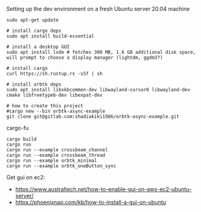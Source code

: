 Setting up the dev environment on a fresh Ubuntu server 20.04 machine

```
sudo apt-get update

# install cargo deps
sudo apt install build-essential

# install a desktop GUI
sudo apt install lxde # fetches 300 MB, 1.6 GB additional disk space, will prompt to choose a display manager (lightdm, ggdm3?)

# install cargo
curl https://sh.rustup.rs -sSf | sh

# install orbtk deps
sudo apt install libxkbcommon-dev libwayland-cursor0 libwayland-dev cmake libfreetype6-dev libexpat-dev

# how to create this project
#cargo new --bin orbtk-async-example
git clone git@gitlab.com:shadiakiki1986/orbtk-async-example.git
```


cargo-fu

```
cargo build
cargo run
cargo run --example crossbeam_channel
cargo run --example crossbeam_thread
cargo run --example orbtk_minimal
cargo run --example orbtk_oneButton_sync
```

Get gui on ec2:
- https://www.australtech.net/how-to-enable-gui-on-aws-ec2-ubuntu-server/
- https://phoenixnap.com/kb/how-to-install-a-gui-on-ubuntu

